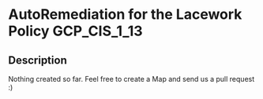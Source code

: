 # AutoRemediation for the Lacework Policy GCP_CIS_1_13

## Description
Nothing created so far. Feel free to create a Map and send us a pull request :)
